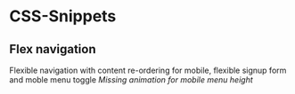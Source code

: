 # CSS-Snippets

## Flex navigation
Flexible navigation with content re-ordering for mobile, flexible signup form and moble menu toggle
_Missing animation for mobile menu height_

